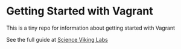 # Getting Started with Vagrant
This is a tiny repo for information about getting started with Vagrant

See the full guide at [Science Viking Labs](http://sciencevikinglabs.com/science/vagrant/2014/12/21/vagrant-getting-started.html)
